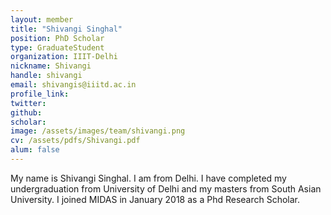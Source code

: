 ```yaml
---
layout: member
title: "Shivangi Singhal"
position: PhD Scholar
type: GraduateStudent
organization: IIIT-Delhi
nickname: Shivangi
handle: shivangi
email: shivangis@iiitd.ac.in
profile_link: 
twitter:
github: 
scholar: 
image: /assets/images/team/shivangi.png
cv: /assets/pdfs/Shivangi.pdf
alum: false
---
```

My name is Shivangi Singhal. I am from Delhi. I have completed my undergraduation from University of Delhi and my masters from South Asian University. I joined MIDAS in January 2018 as a Phd Research Scholar.
